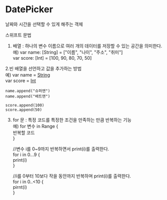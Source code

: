 # DatePicker 
날짜와 시간을 선택할 수 있게 해주는 객체  

스위프트 문법   
1. 배열 : 하나의 변수 이름으로 여러 개의 데이터를 저장할 수 있는 공간을 의미한다.    
예) var name: [String] = ["이름", "나이", "주소", "취미"]  
    var score: [Int] = [100, 90, 80, 70, 50]  

2.빈 배열을 선언하고 값을 추가하는 방법  
예) var name = [String]()  
    var score = [Int]()  
    
    name.append("슈퍼맨")  
    name.append("배트맨")  
    
    score.append(100)  
    score.append(50)  
    
3. for 문 : 특정 코드를 특정한 조건을 만족하는 만큼 반복하는 기능  
예) for 변수 in Range {  
      반복할 코드  
    }  
      
    //변수 i를 0~9까지 반복하면서 print(i)를 출력한다.  
    for i in 0...9 {     
      print(i)  
    }   
    
    //i를 0부터 10보다 작을 동안까지 반복하며 print(i)를 출력한다.  
    for i in 0..<10 {  
      pirnt(i)  
    }  
